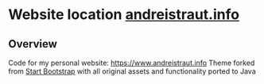 # Website location [andreistraut.info](https://www.andreistraut.info)

## Overview
Code for my personal website: https://www.andreistraut.info
Theme forked from [Start Bootstrap](https://github.com/BlackrockDigital/startbootstrap-freelancer) with all original assets and functionality ported to Java